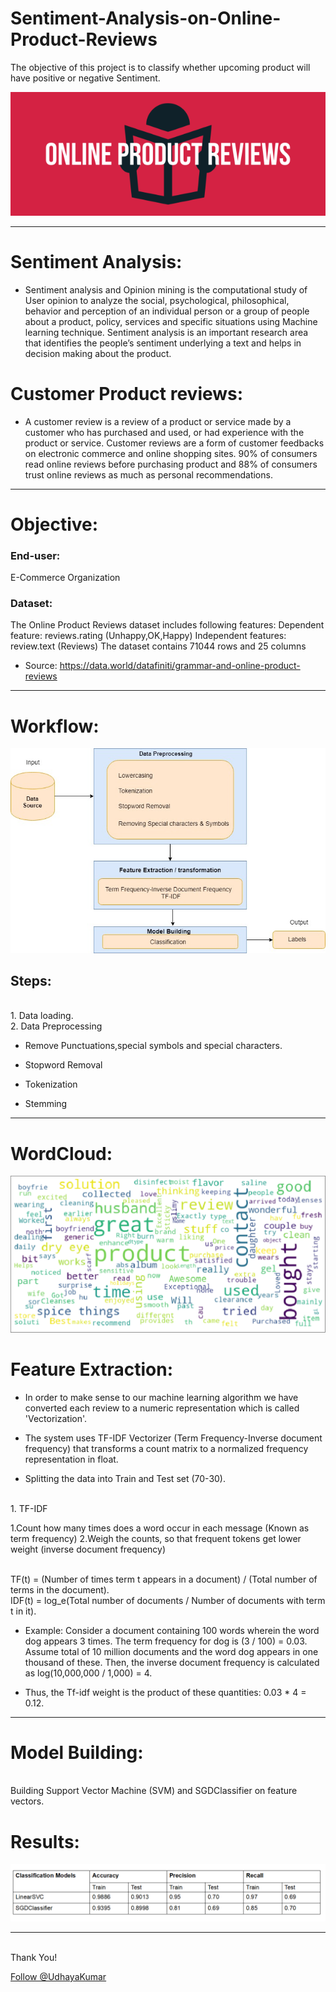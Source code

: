 # Sentiment-Analysis-on-Online-Product-Reviews
The objective of this project is to classify whether upcoming product will have positive or negative Sentiment.   


![alt text](https://github.com/BugsAreFriends/DataScience/blob/main/Sentiment-Analysis-on-Online-Product-Reviews-master/Sentiment-Analysis-on-Online-Product-Reviews-master/s1.png
 "Correlation between features")

***

# Sentiment Analysis:

* Sentiment analysis and Opinion mining is the computational study of User opinion to analyze the social, psychological, philosophical, behavior and perception of an individual person or a group of people about a product, policy, services and specific situations using Machine learning technique. Sentiment analysis is an important research area that identifies the people’s sentiment underlying a text and helps in decision making about the product.

# Customer Product reviews:

* A customer review is a review of a product or service made by a customer who has purchased and used, or had experience with the product or service. Customer reviews are a form of customer feedbacks on electronic commerce and online shopping sites. 
90% of consumers read online reviews before purchasing product and 88% of consumers trust online reviews as much as personal recommendations.

****

# Objective:

<h3>End-user:</h3> E-Commerce Organization
<h3> Dataset:</h3> 
The Online Product Reviews dataset includes following features:
Dependent feature: reviews.rating (Unhappy,OK,Happy)
Independent features: review.text (Reviews)
The dataset contains 71044 rows and 25 columns

* Source: https://data.world/datafiniti/grammar-and-online-product-reviews

***

# Workflow:

![alt text](https://github.com/BugsAreFriends/DataScience/blob/main/Sentiment-Analysis-on-Online-Product-Reviews-master/Sentiment-Analysis-on-Online-Product-Reviews-master/s2.png
 "Correlation between features")

<h2> Steps: </h2>
<br>1. Data loading.
<br>2. Data Preprocessing

* Remove Punctuations,special symbols and special characters.

* Stopword Removal

* Tokenization

* Stemming

***

# WordCloud:

![alt text](https://github.com/BugsAreFriends/DataScience/blob/main/Sentiment-Analysis-on-Online-Product-Reviews-master/Sentiment-Analysis-on-Online-Product-Reviews-master/s4.png
 "Correlation between features")

# Feature Extraction:

* In order to make sense to our machine learning algorithm we have converted each review to a numeric representation which is called 'Vectorization'.

* The system uses TF-IDF Vectorizer (Term Frequency-Inverse document frequency) that transforms a count matrix to a normalized frequency representation in float.

* Splitting the data into Train and Test set (70-30).


<br> 1. TF-IDF

1.Count how many times does a word occur in each message (Known as term frequency)
2.Weigh the counts, so that frequent tokens get lower weight (inverse document frequency)

<br>TF(t) = (Number of times term t appears in a document) / (Total number of terms in the document).
<br>IDF(t) = log_e(Total number of documents / Number of documents with term t in it).

* Example: Consider a document containing 100 words wherein the word dog appears 3 times. The term frequency for dog is (3 / 100) = 0.03. Assume total of 10 million documents and the word dog appears in one thousand of these. Then, the inverse document frequency is calculated as log(10,000,000 / 1,000) = 4. 

* Thus, the Tf-idf weight is the product of these quantities: 0.03 * 4 = 0.12.

***

# Model Building:
<br> Building Support Vector Machine (SVM) and SGDClassifier on feature vectors.

# Results:
![alt text](https://github.com/BugsAreFriends/DataScience/blob/main/Sentiment-Analysis-on-Online-Product-Reviews-master/Sentiment-Analysis-on-Online-Product-Reviews-master/s5.PNG
 "Correlation between features")

***


<br>Thank You!	
<p><!-- Place this tag where you want the button to render. -->
<a class="github-button" href="(https://github.com/BugsAreFriends)" aria-label="Follow @Udhayakumar on GitHub">Follow @UdhayaKumar</a>


